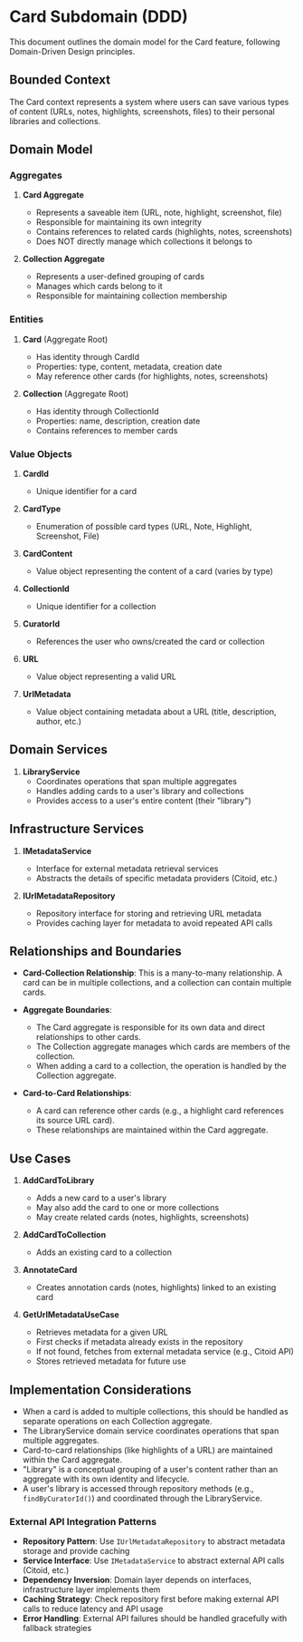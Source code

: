 # Card Subdomain (DDD)

This document outlines the domain model for the Card feature, following Domain-Driven Design principles.

## Bounded Context

The Card context represents a system where users can save various types of content (URLs, notes, highlights, screenshots, files) to their personal libraries and collections.

## Domain Model

### Aggregates

1. **Card Aggregate**
   - Represents a saveable item (URL, note, highlight, screenshot, file)
   - Responsible for maintaining its own integrity
   - Contains references to related cards (highlights, notes, screenshots)
   - Does NOT directly manage which collections it belongs to

2. **Collection Aggregate**
   - Represents a user-defined grouping of cards
   - Manages which cards belong to it
   - Responsible for maintaining collection membership

### Entities

1. **Card** (Aggregate Root)
   - Has identity through CardId
   - Properties: type, content, metadata, creation date
   - May reference other cards (for highlights, notes, screenshots)

2. **Collection** (Aggregate Root)
   - Has identity through CollectionId
   - Properties: name, description, creation date
   - Contains references to member cards

### Value Objects

1. **CardId**
   - Unique identifier for a card

2. **CardType**
   - Enumeration of possible card types (URL, Note, Highlight, Screenshot, File)

3. **CardContent**
   - Value object representing the content of a card (varies by type)

4. **CollectionId**
   - Unique identifier for a collection

5. **CuratorId**
   - References the user who owns/created the card or collection

6. **URL**
   - Value object representing a valid URL

7. **UrlMetadata**
   - Value object containing metadata about a URL (title, description, author, etc.)

## Domain Services

1. **LibraryService**
   - Coordinates operations that span multiple aggregates
   - Handles adding cards to a user's library and collections
   - Provides access to a user's entire content (their "library")

## Infrastructure Services

1. **IMetadataService**
   - Interface for external metadata retrieval services
   - Abstracts the details of specific metadata providers (Citoid, etc.)

2. **IUrlMetadataRepository**
   - Repository interface for storing and retrieving URL metadata
   - Provides caching layer for metadata to avoid repeated API calls

## Relationships and Boundaries

- **Card-Collection Relationship**: This is a many-to-many relationship. A card can be in multiple collections, and a collection can contain multiple cards.
  
- **Aggregate Boundaries**: 
  - The Card aggregate is responsible for its own data and direct relationships to other cards.
  - The Collection aggregate manages which cards are members of the collection.
  - When adding a card to a collection, the operation is handled by the Collection aggregate.

- **Card-to-Card Relationships**:
  - A card can reference other cards (e.g., a highlight card references its source URL card).
  - These relationships are maintained within the Card aggregate.

## Use Cases

1. **AddCardToLibrary**
   - Adds a new card to a user's library
   - May also add the card to one or more collections
   - May create related cards (notes, highlights, screenshots)

2. **AddCardToCollection**
   - Adds an existing card to a collection

3. **AnnotateCard**
   - Creates annotation cards (notes, highlights) linked to an existing card

4. **GetUrlMetadataUseCase**
   - Retrieves metadata for a given URL
   - First checks if metadata already exists in the repository
   - If not found, fetches from external metadata service (e.g., Citoid API)
   - Stores retrieved metadata for future use

## Implementation Considerations

- When a card is added to multiple collections, this should be handled as separate operations on each Collection aggregate.
- The LibraryService domain service coordinates operations that span multiple aggregates.
- Card-to-card relationships (like highlights of a URL) are maintained within the Card aggregate.
- "Library" is a conceptual grouping of a user's content rather than an aggregate with its own identity and lifecycle.
- A user's library is accessed through repository methods (e.g., `findByCuratorId()`) and coordinated through the LibraryService.

### External API Integration Patterns

- **Repository Pattern**: Use `IUrlMetadataRepository` to abstract metadata storage and provide caching
- **Service Interface**: Use `IMetadataService` to abstract external API calls (Citoid, etc.)
- **Dependency Inversion**: Domain layer depends on interfaces, infrastructure layer implements them
- **Caching Strategy**: Check repository first before making external API calls to reduce latency and API usage
- **Error Handling**: External API failures should be handled gracefully with fallback strategies
